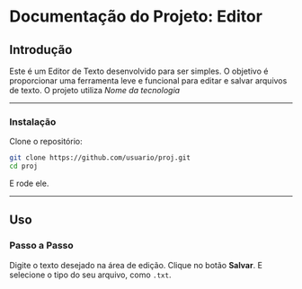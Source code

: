 #  Documentação do Projeto: Editor 

## Introdução

Este é um Editor de Texto desenvolvido para ser simples. O objetivo é proporcionar uma ferramenta leve e funcional para editar e salvar arquivos de texto. O projeto utiliza *Nome da tecnologia*

---




### Instalação

Clone o repositório:
   ```bash
   git clone https://github.com/usuario/proj.git
   cd proj
   ```
E rode ele.

---

## Uso

### Passo a Passo
 Digite o texto desejado na área de edição.
 Clique no botão **Salvar**. 
 E selecione o tipo do seu arquivo, como `.txt`.
